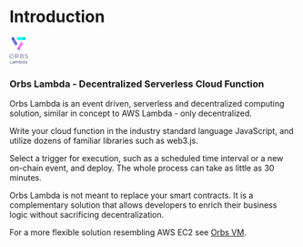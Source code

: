 # Introduction
<img width="32px" src="./.gitbook/assets/logo-lambda.png"/>

### Orbs Lambda - Decentralized Serverless Cloud Function

Orbs Lambda is an event driven, serverless and decentralized computing solution, similar in concept to AWS Lambda - only decentralized.

Write your cloud function in the industry standard language JavaScript, and utilize dozens of familiar libraries such as web3.js. 

Select a trigger for execution, such as a scheduled time interval or a new on-chain event, and deploy. The whole process can take as little as 30 minutes.

Orbs Lambda is not meant to replace your smart contracts. It is a complementary solution that allows developers to enrich their business logic without sacrificing decentralization.

For a more flexible solution resembling AWS EC2 see [Orbs VM](../orbs-vm/introduction.md).

